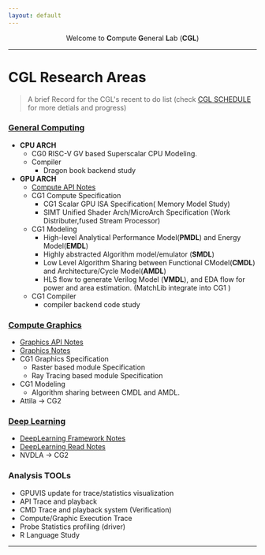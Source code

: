 ```yaml
---
layout: default
---
```


<center>Welcome to <b>C</b>ompute <b>G</b>eneral <b>L</b>ab (<b>CGL</b>)</center>

----

# CGL Research Areas

> A brief Record for the CGL's recent to do list (check [CGL SCHEDULE](./doc/arch/CGL_SCHEDULE.xlsx) for more detials and progress)

### [General Computing](./docs/arch/compute/computeIndex.html)
- **CPU ARCH**
  - CG0 RISC-V GV based Superscalar CPU Modeling.
  - Compiler
    - Dragon book backend study
- **GPU ARCH**
  - [Compute API Notes](./docs/arch/apiIndex.html)
  - CG1 Compute Specification
    - CG1 Scalar GPU ISA Specification( Memory Model Study)
    - SIMT Unified Shader Arch/MicroArch Specification (Work Distributer,fused Stream Processor)
  - CG1 Modeling
    - High-level Analytical Performance Model(**PMDL**) and Energy Model(**EMDL**)
    - Highly abstracted Algorithm model/emulator (**SMDL**)
    - Low Level Algorithm Sharing between Functional CModel(**CMDL**) and Architecture/Cycle Model(**AMDL**)
    - HLS flow to generate Verilog Model (**VMDL**), and EDA flow for power and area estimation. (MatchLib integrate into CG1 )
  - CG1 Compiler
    - compiler backend code study

### [Compute Graphics](./docs/arch/graphics/graphicsIndex.html)
- [Graphics API Notes](./docs/arch/GraphicsApiIndex.html)
- [Graphics Notes](./docs/arch/graphics/graphicsIndex.html)
- CG1 Graphics Specification
  - Raster based module Specification
  - Ray Tracing based module Specification
- CG1 Modeling
  - Algorithm sharing between CMDL and AMDL.
- Attila $\rightarrow$ CG2 


### [Deep Learning](./docs/arch/deepLearning/deepLearningIndex.html)
- [DeepLearning Framework Notes](./docs/arch/DLFrameWorkIndex.html)
- [DeepLearning Read Notes](./docs/arch/deepLearning/deepLearningIndex.md)
- NVDLA $\rightarrow$ CG2


### Analysis TOOLs

- GPUVIS update for trace/statistics visualization
- API Trace and playback
- CMD Trace and playback system (Verification)
- Compute/Graphic Execution Trace
- Probe Statistics profiling (driver)
- R Language Study

---

